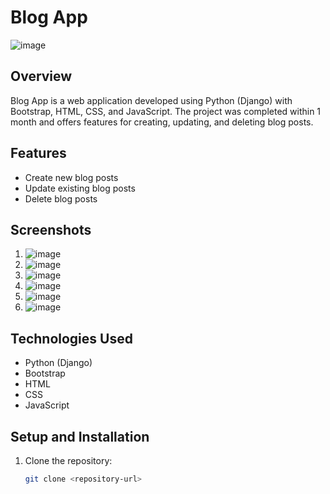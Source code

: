 # Blog App  

![image](https://github.com/user-attachments/assets/eed929f5-9458-4327-9ae7-b6e316498079)  

## Overview  
Blog App is a web application developed using Python (Django) with Bootstrap, HTML, CSS, and JavaScript. The project was completed within 1 month and offers features for creating, updating, and deleting blog posts.  

## Features  
- Create new blog posts  
- Update existing blog posts  
- Delete blog posts  

## Screenshots  
1. ![image](https://github.com/user-attachments/assets/eed929f5-9458-4327-9ae7-b6e316498079)  
2. ![image](https://github.com/user-attachments/assets/65da517e-7ebe-45b3-89df-66fea8f4becb)  
3. ![image](https://github.com/user-attachments/assets/fd6e8a45-8667-4fd5-a22f-210d4a5e01f0)  
4. ![image](https://github.com/user-attachments/assets/066dbc39-a3d5-4f68-8797-3d3dcb83dba9)  
5. ![image](https://github.com/user-attachments/assets/c15f8ebf-4316-4fde-acb0-6ce0f4e86df2)  
6. ![image](https://github.com/user-attachments/assets/3765bdb7-e5b8-49e4-81fd-e59fa76f026d)  

## Technologies Used  
- Python (Django)  
- Bootstrap  
- HTML  
- CSS  
- JavaScript  

## Setup and Installation  
1. Clone the repository:  
   ```bash
   git clone <repository-url>
